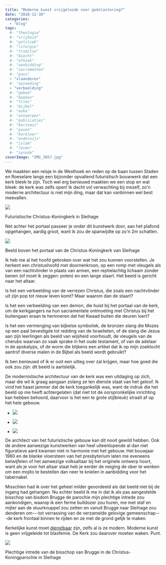 ```yaml
---
title: "Moderne kunst vrijgeleide voor godslastering?"
date: "2018-12-30"
categories: 
  - "blog"
tags:
  #- "theologie"
  #- "vrijheid"
  #- "politiek"
  #- "liturgie"
  #- "traditie"
  #- "biecht"
  #- "ethiek"
  #- "aanbidding"
  #- "sacramenten"
  #- "paus"
  - "vlaanderen"
  #- "opvoeding"
  - "verbeelding"
  #- "gebed"
  #- "boeken"
  #- "films"
  #- "bijbel"
  #- "woke"
  #- "antwerpen"
  #- "publicaties"
  #- "kerstmis"
  #- "pasen"
  #- "kerkleer"
  #- "onderwijs"
  #- "islam"
  #- "leven"
  #- "synode"
coverImage: "IMG_3857.jpg"
---
```


We maakten een reisje in de Westhoek en reden op de baan tussen Staden en Roeselare langs een bijzonder opvallend futuristisch bouwwerk dat een kerk bleek te zijn. Toch wel erg benieuwd maakten we een stop en wat bleek: de kerk was zelfs open! Ik dacht vol verwachting bij mezelf, zo'n moderne architectuur is niet mijn ding, maar dat kan vanbinnen wel best meevallen.  

![](images/sleihage-700x525.jpg)

Futuristische Christus-Koningkerk in Sleihage

Net achter het portaal passeer je onder dit kunstwerk door, aan het plafond opgehangen, aardig groot, want ik zou de spanwijdte op zo'n 2m schatten.

![](images/IMG_3857-700x467.jpg)

Beeld boven het portaal van de Christus-Koningkerk van Sleihage

Ik heb me al het hoofd gebroken over wat het zou kunnen voorstellen. Je herkent een christushoofd met doornenkroon, op een romp met vleugels als van een nachtvlinder in plaats van armen, een reptielachtig lichaam zonder benen (of moet ik zeggen: poten) en een lange staart. Het beeld is gericht naar het altaar.  

Is het een verbeelding van de verrezen Christus, die zoals een nachtvlinder uit zijn pop tot nieuw leven komt? Maar waarom dan de staart?  

Is het een verbeelding van een demon, die huist bij het portaal van de kerk, om de kerkgangers na hun sacramentele ontmoeting met Christus bij het buitengaan eraan te herinneren dat het Kwaad buiten die deuren loert?  

Is het een vermenging van bijbelse symboliek, de bronzen slang die Mozes op een paal bevestigde tot redding van de Israelieten, of de slang die Jezus aan zijn leerlingen als beeld van wijsheid voorhoudt, de vleugels van de cherubs waarvan zo vaak sprake in het oude testament, of van de adelaar in de apokalyps, of de worm die blijkens een artikel dat ik op mijn zoektocht aantrof diverse malen in de Bijbel als beeld wordt gebruikt?  

Ik ben benieuwd of ik er ooit een uitleg over zal krijgen, maar hoe goed die ook zou zijn: dit beeld is aartslelijk.  

De modernistische architectuur van de kerk was een uitdaging op zich, maar die wil ik graag aangaan zolang ze ten dienste staat van het geloof. Ik vind het haast jammer dat de kerk toegankelijk was, want de indruk die het beeld op me heeft achtergelaten (dat niet tot de oorspronkelijke inrichting kan hebben behoord, daarvoor is het een te grote stijlbreuk) straalt af op het hele gebouw.  

- ![](images/IMG_3855-700x467.jpg)
    
- ![](images/IMG_3851-700x467.jpg)
    
- ![](images/IMG_3848-700x467.jpg)
    

De architect van het futuristische gebouw kan dit nooit gewild hebben. Ook de andere aanwezige kunstwerken van heel uiteenlopende al dan niet figuratieve aard kwamen niet in harmonie met het gebouw. Het bouwjaar 1960 en de blanke vloersteen van het presbyterium laten me eveneens betwijfelen of het aanwezige volksaltaar bij het originele ontwerp hoort, want als je voor het altaar staat heb je eerder de neiging de ober te wenken om een mojito te bestellen dan neer te knielen in aanbidding voor het tabernakel.  

Misschien had ik over het geheel milder geoordeeld als dat beeld niet bij de ingang had gehangen. Nu echter beeld ik me in dat ik als pas aangestelde bisschop van bisdom Brugge de parochie mijn plechtige intrede zou aankondigen, waarop ik een ferme bulldozer zou huren, me met staf en mijter aan de stuurknuppel zou zetten en vanuit Brugge naar Sleihage zou denderen om---tot verrassing van de verzamelde gelovige gemeenschap---de kerk frontaal binnen te rijden en ze met de grond gelijk te maken.  

Kerkelijke kunst moet [dienstbaar](/blog/sterke-beeldtaal-maar-nutteloos/) zijn, zelfs al is ze modern. Moderne kunst is geen vrijgeleide tot blasfemie. De Kerk zou daarover moeten waken. Punt.  

![](images/sleihage-here-i-come.png)

Plechtige intrede van de bisschop van Brugge in de Christus-Koningparochie in Sleihage
